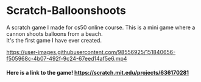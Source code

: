 # Scratch-Balloonshoots
A scratch game I made for cs50 online course. This is a mini game where a cannon shoots balloons from a beach. <br />
It's the first game I have ever created. <br />



https://user-images.githubusercontent.com/98556925/151840656-f505968c-4b07-492f-9c24-67eed14af5e6.mp4



#### Here is a link to the game!  https://scratch.mit.edu/projects/636170281
